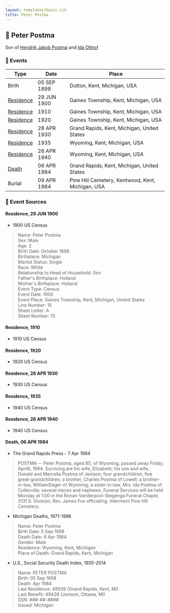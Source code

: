 ```yaml
---
layout: templates/basic.njk
title: Peter Postma
---
```

## 🔵 Peter Postma

Son of [Hendrik Jakob Postma](/people/3/31727152) and [Ida Olthof](/people/6/60020862)

### 📆 Events

Type | Date | Place
------ | ------ | ------
Birth | 05 SEP 1898 | Dutton, Kent, Michigan, USA
[Residence](#event-61622170-fbfb-49e0-bd34-d6967b936d4d) | 29 JUN 1900 | Gaines Township, Kent, Michigan, USA
[Residence](#event-e92eac3c-f2a3-49a7-9d7b-ec527f7a9bc2) | 1910 | Gaines Township, Kent, Michigan, USA
[Residence](#event-226e65a5-7da6-4ecf-b596-6c3ab788e0ed) | 1920 | Gaines Township, Kent, Michigan, USA
[Residence](#event-942baf9c-e72d-4589-9340-8d7a76102c9b) | 28 APR 1930 | Grand Rapids, Kent, Michigan, United States
[Residence](#event-663159a1-798d-44eb-9b80-ec59aad2cf35) | 1935 | Wyoming, Kent, Michigan, USA
[Residence](#event-8e22b329-8cea-4a6c-ba80-477e324daa5a) | 26 APR 1940 | Wyoming, Kent, Michigan, USA
[Death](#event-cd2388b7-89e1-40e9-9e91-d40351bc25bd) | 06 APR 1984 | Grand Rapids, Kent, Michigan, United States
Burial | 09 APR 1984 | Pine Hill Cemetery, Kentwood, Kent, Michigan, USA

### 📰 Event Sources

#### <a id="event-61622170-fbfb-49e0-bd34-d6967b936d4d"></a> Residence, 29 JUN 1900
* 1900 US Census
>   
  > Name: Peter Postma  
  > Sex: Male  
  > Age: 2  
  > Birth Date: October 1898  
  > Birthplace: Michigan  
  > Marital Status: Single  
  > Race: White  
  > Relationship to Head of Household: Son  
  > Father's Birthplace: Holland  
  > Mother's Birthplace: Holland  
  > Event Type: Census  
  > Event Date: 1900  
  > Event Place: Gaines Township, Kent, Michigan, United States  
  > Line Number: 15  
  > Sheet Letter: A  
  > Sheet Number: 13  
  >

#### <a id="event-e92eac3c-f2a3-49a7-9d7b-ec527f7a9bc2"></a> Residence, 1910
* 1910 US Census

#### <a id="event-226e65a5-7da6-4ecf-b596-6c3ab788e0ed"></a> Residence, 1920
* 1920 US Census

#### <a id="event-942baf9c-e72d-4589-9340-8d7a76102c9b"></a> Residence, 28 APR 1930
* 1930 US Census

#### <a id="event-663159a1-798d-44eb-9b80-ec59aad2cf35"></a> Residence, 1935
* 1940 US Census

#### <a id="event-8e22b329-8cea-4a6c-ba80-477e324daa5a"></a> Residence, 26 APR 1940
* 1940 US Census

#### <a id="event-cd2388b7-89e1-40e9-9e91-d40351bc25bd"></a> Death, 06 APR 1984
* The Grand Rapids Press  - 7 Apr 1984
>   
  > POSTMA -- Peter Postma, aged 85, of Wyoming, passed away Friday, April6, 1984. Surviving are his wife, Elizabeth; his son and wife, Donald and Marcella Postma of Jenison; four grandchildren, five great-grandchildren; a brother, Charles Postma of Lowell; a brother-in-law, WilliamSlager of Wyoming; a sister-in-law, Mrs. Ida Postma of Cutlerville; several nieces and nephews. Funeral Services will be held Monday at 1:00 in the Ronan-Vanderpool-Stegenga Funeral Chapel, 3131 S. Division, Rev. James Fox officiating. Interment Pine Hill Cemetery.
* Michigan Deaths, 1971-1996
>   
  > Name:  Peter Postma  
  > Birth Date: 5 Sep 1998  
  > Death Date: 6 Apr 1984  
  > Gender: Male  
  > Residence: Wyoming, Kent, Michigan  
  > Place of Death: Grand Rapids, Kent, Michigan
* U.S., Social Security Death Index, 1935-2014
>   
  > Name: PETER POSTMA  
  > Birth: 05 Sep 1898  
  > Death: Apr 1984  
  > Last Residence: 49509 (Grand Rapids, Kent, MI)  
  > Last Benefit: 49428 (Jenison, Ottawa, MI)  
  > SSN: ###-##-####  
  > Issued: Michigan
